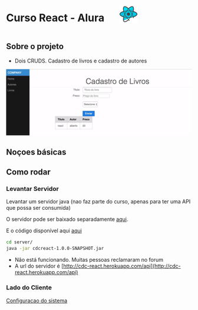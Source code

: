 
<!-- # Curso React - Alura -->
<div style="text-align: center; display:flex; align-items:center">
    <h1>Curso React - Alura</h1>
    <img src="imagens_readme/react.svg" style="width: 50px; margin-left: 40px"/>
</div>

## Sobre o projeto

- Dois CRUDS. Cadastro de livros e cadastro de autores

![Home Page](imagens_readme/homepage.png)

## Noçoes básicas


## Como rodar

### Levantar Servidor



Levantar um servidor java (nao faz parte do curso, apenas para ter uma API que possa ser consumida)

O servidor pode ser baixado separadamente [aqui](https://bit.ly/jar-api-curso-react).

E o código disponível aqui [aqui](https://github.com/alberto-alura/cdcadmin-api)

```sh
cd server/
java -jar cdcreact-1.0.0-SNAPSHOT.jar
```

- Não está funcionando. Muitas pessoas reclamaram no forum
- A url do servidor é [http://cdc-react.herokuapp.com/api](http://cdc-react.herokuapp.com/api)


### Lado do Cliente

[Configuracao do sistema](configuracao_do_sistema.md)
